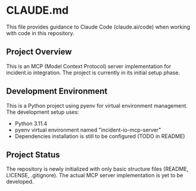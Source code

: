 # CLAUDE.md

This file provides guidance to Claude Code (claude.ai/code) when working with code in this repository.

## Project Overview

This is an MCP (Model Context Protocol) server implementation for incident.io integration. The project is currently in its initial setup phase.

## Development Environment

This is a Python project using pyenv for virtual environment management. The development setup uses:
- Python 3.11.4
- pyenv virtual environment named "incident-io-mcp-server"
- Dependencies installation is still to be configured (TODO in README)

## Project Status

The repository is newly initialized with only basic structure files (README, LICENSE, .gitignore). The actual MCP server implementation is yet to be developed.